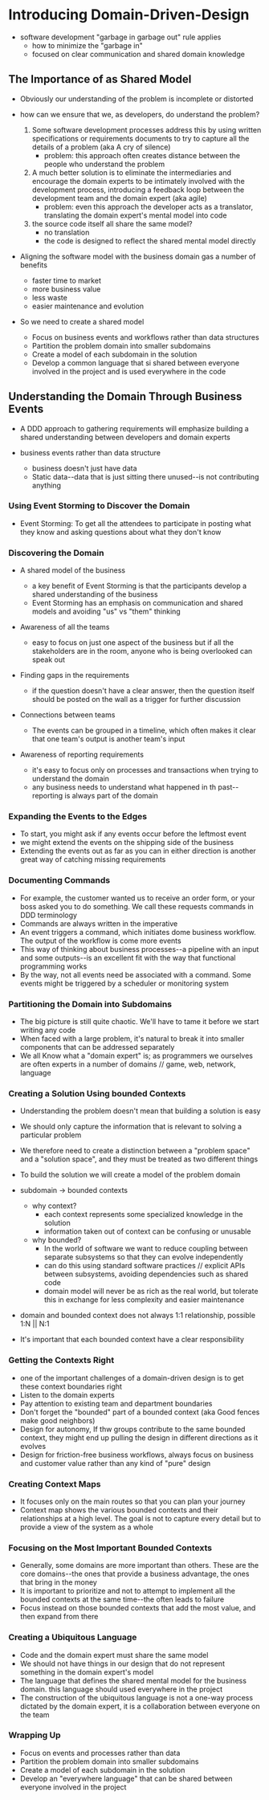 # Introducing Domain-Driven-Design

- software development "garbage in garbage out" rule applies
    - how to minimize the "garbage in"
    - focused on clear communication and shared domain knowledge
    
## The Importance of as Shared Model

- Obviously our understanding of the problem is incomplete or distorted
- how can we ensure that we, as developers, do understand the problem?
  1. Some software development processes address this by using written specifications or requirements documents to try to capture all the details of a problem (aka A cry of silence)
        - problem: this approach often creates distance between the people who understand the problem
  2. A much better solution is to eliminate the intermediaries and encourage the domain experts to be intimately involved with the development process, introducing a feedback loop between the development team and the domain expert (aka agile)
      - problem: even this approach the developer acts as a translator, translating the domain expert's mental model into code
  3. the source code itself all share the same model?
      - no translation
      - the code is designed to reflect the shared mental model directly
  
- Aligning the software model with the business domain gas a number of benefits
  - faster time to market
  - more business value
  - less waste
  - easier maintenance and evolution
  
- So we need to create a shared model
  - Focus on business events and workflows rather than data structures
  - Partition the problem domain into smaller subdomains
  - Create a model of each subdomain in the solution
  - Develop a common language that si shared between everyone involved in the project and is used everywhere in the code
  

## Understanding the Domain Through Business Events

- A DDD approach to gathering requirements will emphasize building a shared understanding between developers and domain experts

- business events rather than data structure
    - business doesn't just have data
    - Static data--data that is just sitting there unused--is not contributing anything
  
### Using Event Storming to Discover the Domain
- Event Storming: To get all the attendees to participate in posting what they know and asking questions about what they don't know

### Discovering the Domain
- A shared model of the business
    - a key benefit of Event Storming is that the participants develop a shared understanding of the business
    - Event Storming has an emphasis on communication and shared models and avoiding "us" vs "them" thinking
    
- Awareness of all the teams
    - easy to focus on just one aspect of the business but if all the stakeholders are in the room, anyone who is being overlooked can speak out
    
- Finding gaps in the requirements
    - if the question doesn't have a clear answer, then the question itself should be posted on the wall as a trigger for further discussion
    
- Connections between teams
    - The events can be grouped in a timeline, which often makes it clear that one team's output is another team's input
    
- Awareness of reporting requirements
    - it's easy to focus only on processes and transactions when trying to understand the domain
    - any business needs to understand what happened in th past--reporting is always part of the domain
  
### Expanding the Events to the Edges
- To start, you might ask if any events occur before the leftmost event
- we might extend the events on the shipping side of the business
- Extending the events out as far as you can in either direction is another great way of catching missing requirements

### Documenting Commands
- For example, the customer wanted us to receive an order form, or your boss asked you to do something. We call these requests commands in DDD terminology
- Commands are always written in the imperative
- An event triggers a command, which initiates dome business workflow. The output of the workflow is come more events
- This way of thinking about business processes--a pipeline with an input and some outputs--is an excellent fit with the way that functional programming works
- By the way, not all events need be associated with a command. Some events might be triggered by a scheduler or monitoring system

### Partitioning the Domain into Subdomains
- The big picture is still quite chaotic. We'll have to tame it before we start writing any code
- When faced with a large problem, it's natural to break it into smaller components that can be addressed separately
- We all Know what a "domain expert" is; as programmers we ourselves are often experts in a number of domains // game, web, network, language

### Creating a Solution Using bounded Contexts
- Understanding the problem doesn't mean that building a solution is easy
- We should only capture the information that is relevant to solving a particular problem
- We therefore need to create a distinction between a "problem space" and a "solution space", and they must be treated as two different things
- To build the solution we will create a model of the problem domain

- subdomain -> bounded contexts
  - why context?
    - each context represents some specialized knowledge in the solution
    - information taken out of context can be confusing or unusable
  - why bounded?
    - In the world of software we want to reduce coupling between separate subsystems so that they can evolve independently
    - can do this using standard software practices // explicit APIs between subsystems, avoiding dependencies such as shared code
    - domain model will never be as rich as the real world, but tolerate this in exchange for less complexity and easier maintenance
  
- domain and bounded context does not always 1:1 relationship, possible 1:N || N:1
- It's important that each bounded context have a clear responsibility

### Getting the Contexts Right
- one of the important challenges of a domain-driven design is to get these context boundaries right
- Listen to the domain experts
- Pay attention to existing team and department boundaries
- Don't forget the "bounded" part of a bounded context (aka Good fences make good neighbors)
- Design for autonomy, If thw groups contribute to the same bounded context, they might end up pulling the design in different directions as it evolves
- Design for friction-free business workflows, always focus on business and customer value rather than any kind of "pure" design

### Creating Context Maps
- It focuses only on the main routes so that you can plan your journey
- Context map shows the various bounded contexts and their relationships at a high level. The goal is not to capture every detail but to provide a view of the system as a whole

### Focusing on the Most Important Bounded Contexts
- Generally, some domains are more important than others. These are the core domains--the ones that provide a business advantage, the ones that bring in the money
- It is important to prioritize and not to attempt to implement all the bounded contexts at the same time--the often leads to failure
- Focus instead on those bounded contexts that add the most value, and then expand from there

### Creating a Ubiquitous Language
- Code and the domain expert must share the same model
- We should not have things in our design that do not represent something in the domain expert's model
- The language that defines the shared mental model for the business domain. this language should used everywhere in the project
- The construction of the ubiquitous language is not a one-way process dictated by the domain expert, it is a collaboration between everyone on the team

### Wrapping Up
- Focus on events and processes rather than data
- Partition the problem domain into smaller subdomains
- Create a model of each subdomain in the solution
- Develop an "everywhere language" that can be shared between everyone involved in the project